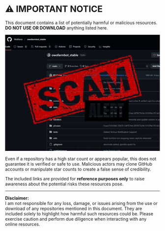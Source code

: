 # ⚠️ IMPORTANT NOTICE  

This document contains a list of potentially harmful or malicious resources. **DO NOT USE OR DOWNLOAD** anything listed here.  

![Warning](security-warning.png)  

Even if a repository has a high star count or appears popular, this does not guarantee it is verified or safe to use. Malicious actors may clone GitHub accounts or manipulate star counts to create a false sense of credibility.  

The included links are provided for **reference purposes only** to raise awareness about the potential risks these resources pose.  

---

**Disclaimer:**  
I am not responsible for any loss, damage, or issues arising from the use or download of any repositories mentioned in this document. They are included solely to highlight how harmful such resources could be. Please exercise caution and perform due diligence when interacting with any online resources.
